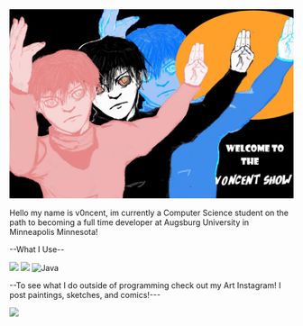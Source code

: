 <img src="https://github.com/v0ncent/v0ncent/blob/main/PotraitNOxx.jpg" />


Hello my name is v0ncent, im currently a Computer Science student on the path to becoming a full time developer at Augsburg University in Minneapolis Minnesota!

--What I Use--

<img src="https://img.shields.io/badge/Python-FFD43B?style=for-the-badge&logo=python&logoColor=blue" /> <img src="https://img.shields.io/badge/JavaScript-323330?style=for-the-badge&logo=javascript&logoColor=F7DF1E" /> ![Java](https://img.shields.io/badge/java-%23ED8B00.svg?style=for-the-badge&logo=java&logoColor=white)

--To see what I do outside of programming check out my Art Instagram! I post paintings, sketches, and comics!---

[![](https://img.shields.io/badge/Instagram-E4405F?style=for-the-badge&logo=instagram&logoColor=white)](https://www.instagram.com/v0ncent/)

